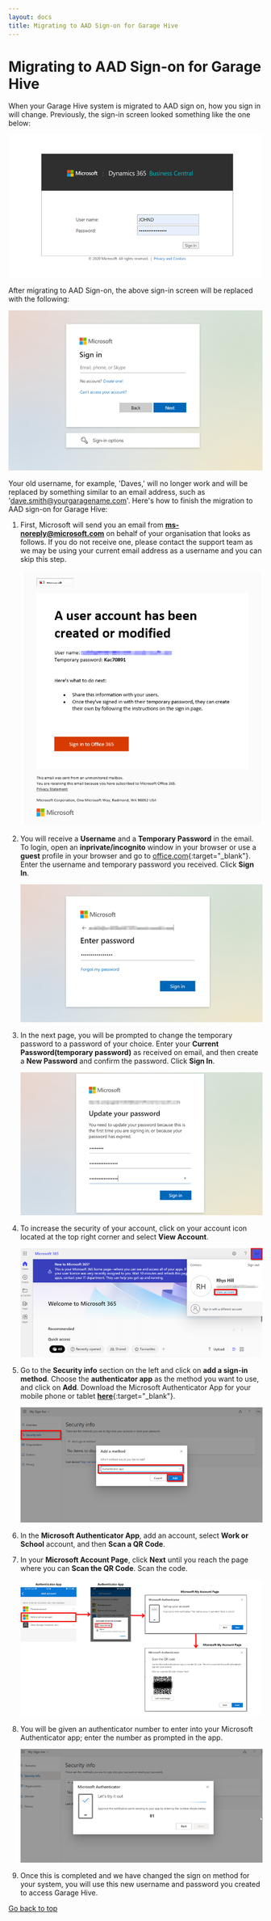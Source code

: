 ```yaml
---
layout: docs
title: Migrating to AAD Sign-on for Garage Hive
---
```


<a name="top"></a>

# Migrating to AAD Sign-on for Garage Hive
When your Garage Hive system is migrated to AAD sign on, how you sign in will change. Previously, the sign-in screen looked something like the one below:

   ![](media/garagehive-aad-sign-on-migrate1.png)

After migrating to AAD Sign-on, the above sign-in screen will be replaced with the following:

   ![](media/garagehive-aad-sign-on-migrate2.png)

Your old username, for example, 'Daves,' will no longer work and will be replaced by something similar to an email address, such as 'dave.smith@yourgaragename.com'. Here's how to finish the migration to AAD sign-on for Garage Hive:

1. First, Microsoft will send you an email from **ms-noreply@microsoft.com** on behalf of your organisation that looks as follows. If you do not receive one, please contact the support team as we may be using your current email address as a username and you can skip this step.

   ![](media/garagehive-aad-sign-on-migrate3.png)

2. You will receive a **Username** and a **Temporary Password** in the email. To login, open an **inprivate/incognito** window in your browser or use a **guest** profile in your browser and go to [office.com](https://www.office.com/?auth=2){:target="_blank"}. Enter the username and temporary password you received. Click **Sign In**.

   ![](media/garagehive-aad-sign-on-migrate4.png)

3. In the next page, you will be prompted to change the temporary password to a password of your choice. Enter your **Current Password(temporary password)** as received on email, and then create a **New Password** and confirm the password. Click **Sign In**.

   ![](media/garagehive-aad-sign-on-migrate8.png)

4. To increase the security of your account, click on your account icon located at the top right corner and select **View Account**.

   ![](media/garagehive-aad-sign-on-migrate9.png)

5. Go to the **Security info** section on the left and click on **add a sign-in method**. Choose the **authenticator app** as the method you want to use, and click on **Add**. Download the Microsoft Authenticator App for your mobile phone or tablet [**here**](https://www.microsoft.com/en-us/security/mobile-authenticator-app){:target="_blank"}.

   ![](media/garagehive-aad-sign-on-migrate5.png)

6. In the **Microsoft Authenticator App**, add an account, select **Work or School** account, and then **Scan a QR Code**.
7. In your **Microsoft Account Page**, click **Next** until you reach the page where you can **Scan the QR Code**. Scan the code.

   ![](media/garagehive-aad-sign-on-migrate6.png)

8. You will be given an authenticator number to enter into your Microsoft Authenticator app; enter the number as prompted in the app.

   ![](media/garagehive-aad-sign-on-migrate7.png)

9.  Once this is completed and we have changed the sign on method for your system, you will use this new username and password you created to access Garage Hive.


[Go back to top](#top)
